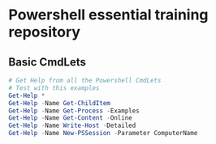 # Powershell essential training repository

## Basic CmdLets

```powershell
# Get Help from all the Powershell CmdLets
# Test with this examples
Get-Help *
Get-Help -Name Get-ChildItem
Get-Help -Name Get-Process -Examples
Get-Help -Name Get-Content -Online
Get-Help -Name Write-Host -Detailed
Get-Help -Name New-PSSession -Parameter ComputerName
```